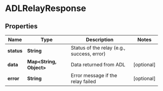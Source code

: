 

# ADLRelayResponse


## Properties

| Name | Type | Description | Notes |
|------------ | ------------- | ------------- | -------------|
|**status** | **String** | Status of the relay (e.g., success, error) |  |
|**data** | **Map&lt;String, Object&gt;** | Data returned from ADL |  [optional] |
|**error** | **String** | Error message if the relay failed |  [optional] |



